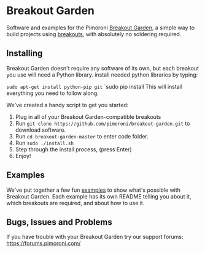 # Breakout Garden

Software and examples for the Pimoroni [Breakout Garden](https://shop.pimoroni.com/products/breakout-garden-hat), a simple way to build projects using [breakouts](https://shop.pimoroni.com/collections/pimoroni-breakouts), with absolutely no soldering required.

## Installing

Breakout Garden doesn't require any software of its own, but each breakout you use will need a Python library.
install needed python libraries by typing:

`sudo apt-get install python-pip git`
`sudo pip install
This will install everything you need to follow along.

We've created a handy script to get you started:

1. Plug in all of your Breakout Garden-compatible breakouts
2. Run `git clone https://github.com/pimoroni/breakout-garden.git` to download software. 
3. Run `cd breakout-garden-master` to enter code folder. 
4. Run `sudo ./install.sh`
5. Step through the install process, (press Enter)
6. Enjoy!

## Examples

We've put together a few fun [examples](examples/) to show what's possible with Breakout Garden. Each example has its own README telling you about it, which breakouts are required, and about how to use it.

## Bugs, Issues and Problems

If you have trouble with your Breakout Garden try our support forums: https://forums.pimoroni.com/

